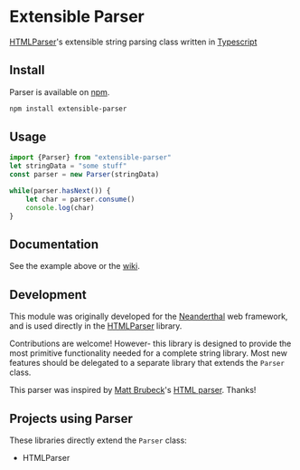 # Extensible Parser
[HTMLParser](https://github.com/MH15/html-parser)'s extensible string parsing class written in
[Typescript](https://typescriptlang.org) 

## Install
Parser is available on [npm](https://npmjs.com/package/extensible-parser).
```bash
npm install extensible-parser
```

## Usage
```javascript
import {Parser} from "extensible-parser"
let stringData = "some stuff"
const parser = new Parser(stringData)

while(parser.hasNext()) {
    let char = parser.consume()
    console.log(char)
}

```

## Documentation
See the example above or the [wiki](https://github.com/MH15/extensible-parser).



## Development
This module was originally developed for the
[Neanderthal](https://github.com/MH15/neanderthal) web framework, and is used
directly in the [HTMLParser](https://github.com/MH15/html-parser) library.

Contributions are welcome! However- this library is designed to provide
the most primitive functionality needed for a complete string library. Most new
features should be delegated to a separate library that extends the `Parser`
class.

This parser was inspired by [Matt Brubeck](https://github.com/mbrubeck/)'s [HTML
parser](https://limpet.net/mbrubeck/2014/08/11/toy-layout-engine-2.html). Thanks!

## Projects using Parser
These libraries directly extend the `Parser` class:
- HTMLParser
